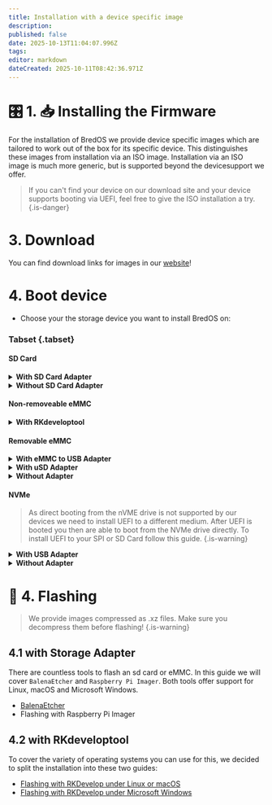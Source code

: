```yaml
---
title: Installation with a device specific image
description:
published: false
date: 2025-10-13T11:04:07.996Z
tags:
editor: markdown
dateCreated: 2025-10-11T08:42:36.971Z
---
```


# 🎛️ 1. 📥 Installing the Firmware

For the installation of BredOS we provide device specific images which are tailored to work out of the box for its specific device. This distinguishes these images from installation via an ISO image. Installation via an ISO image is much more generic, but is supported beyond the devicesupport we offer.

> If you can't find your device on our download site and your device supports booting via UEFI, feel free to give the ISO installation a try.
> {.is-danger}

# 3. Download

You can find download links for images in our [website](https://bredos.org/download.html)!

# 4. Boot device

- Choose your the storage device you want to install BredOS on:

### Tabset {.tabset}

#### SD Card

<details><summary><b>With SD Card Adapter</b></summary>

Insert  your SD Card into your SD Card reader of your PC and continue with [**4.1 with Storage Adapter**](#h-41-with-storage-adapter)

</details>

<details><summary><b>Without SD Card Adapter</b></summary>

Insert your SD Card into your SBC and continue with the guide according to your PC's OS found in section [**4.2 with RKdeveloptool**](#h-4-2-with-rkdeveloptool).

> Before flashing you must set your target device to `sd card`. To do so have a look at [4.2 Changing flash target](/install/device-specific-image/Flashing-the-eMMC-with-Linux-or-macOS#h-42-changing-flash-target).
> {.is-danger}

</details>

#### Non-removeable eMMC

<details><summary><b>With RKdeveloptool</b></summary>

Continue with the guide according to your PC's OS found in section [**4.2 with RKdeveloptool**](#h-4-2-with-rkdeveloptool)

</details>

#### Removable eMMC

<details><summary><b>With eMMC to USB Adapter</b></summary>

As almost all commonly known USB Sticks are based on eMMC storage there are USB to eMMC adapters out there which are USB-Sticks but with removable eMMC storage. These can be used to flash BredOS too. Connect the eMMC to your Adapter as shown on the screenshot below.

<details><summary><b>USB to eMMC adapter</b></summary>

![emmc-reader-cut.png](/installation-dsi/emmc-reader-cut.png)

   </details>

Then continue with [**4.1 with Storage Adapter**](#h-41-with-storage-adapter).

</details>

<details><summary><b>With uSD Adapter</b></summary>
As a eMMC is basically an SD Card which is (mostly) hardwired to the SBC there are adapters you can connect your eMMC to convert them into an SD Card.

<details><summary><b>uSD Adpater and eMMC</b></summary>

![usd-emmc-cut.png](/installation-dsi/usd-emmc-cut.png)

</details>
Firmly press the connector of the eMMC onto the uSD Adapter and connect them to your SD Card Reader.

<details><summary><b>uSD Adapter connected to reader</b></summary>

![usd-connected-cut.png](/installation-dsi/usd-connected-cut.png)

</details>

Then continue with [**4.1 with Storage Adapter**](#h-41-with-storage-adapter).

</details>

<details><summary><b>Without Adapter</b></summary>

Connect your eMMC to your SBC and continue with the guide according to your PC's OS found in section [**4.2 with RKdeveloptool**](#h-4-2-with-rkdeveloptool).

</details>

#### NVMe

> As direct booting from the nVME drive is not supported by our devices we need to install UEFI to a different medium. After UEFI is booted you then are able to boot from the NVMe drive directly. To install UEFI to your SPI or SD Card follow this guide.
> {.is-warning}

<details><summary><b>With USB Adapter</b></summary>

Connect the drive to your PC via a USB adapter and continue with [**4.1 with Storage Adapter**](#h-41-with-storage-adapter). Then use one of the recommended tools in [3.2.2 Flashing eMMC / SD Card](#h-322-flashing-emmc-sd-card), making sure to use the correct drive letter or path for your NVMe drive.

</details>

<details><summary><b>Without Adapter</b></summary>

Connect your NVMe drive directly to your PC and continue with [**4.1 with Storage Adapter**](#h-41-with-storage-adapter). You may have to force your flashing tool to write to a hard drive.

</details>

# 🔁 4. Flashing

> We provide images compressed as .xz files. Make sure you decompress them before flashing!
> {.is-warning}

## 4.1 with Storage Adapter

There are countless tools to flash an sd card or eMMC. In this guide we will cover `BalenaEtcher` and `Raspberry Pi Imager`. Both tools offer support for Linux, macOS and Microsoft Windows.

- [BalenaEtcher](https://etcher.balena.io/)
- Flashing with Raspberry Pi Imager

## 4.2 with RKdeveloptool

To cover the variety of operating systems you can use for this, we decided to split the installation into these two guides:

- [Flashing with RKDevelop under Linux or macOS](/en/install/device-specific-image/Flashing-the-eMMC-with-Linux-or-macOS)
- [Flashing with RKDevelop under Microsoft Windows](/en/install/device-specific-image/Flashing-the-eMMC-with-Microsoft-Windows)
